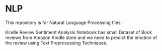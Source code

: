 # NLP
This repository is for Natural Language Processing files.

Kindle Review Sentiment Analysis Notebook has small Dataset of Book reviews from Amazon Kindle store and we need to predict the emotion of the review using Text Preprocessing Techniques.
